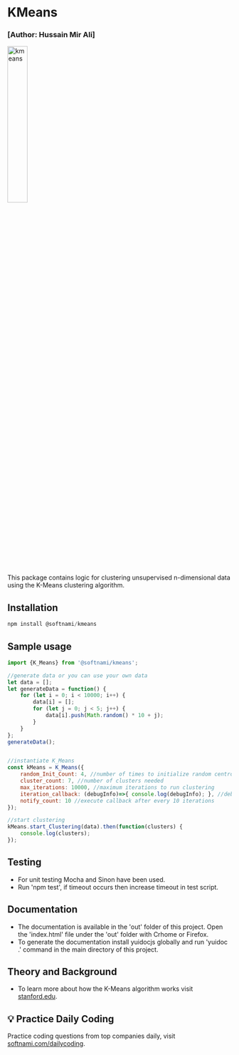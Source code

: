 # KMeans
### [Author: Hussain Mir Ali]
<div>
<img src="https://upload.wikimedia.org/wikipedia/commons/e/ea/K-means_convergence.gif" target="_blank" alt="kmeans" width="30%" height="auto"></img>
</div>

This package contains logic for clustering unsupervised n-dimensional data using the K-Means clustering algorithm.

## Installation
```javascript
npm install @softnami/kmeans
```

## Sample usage

```javascript
import {K_Means} from '@softnami/kmeans';

//generate data or you can use your own data
let data = [];
let generateData = function() {
    for (let i = 0; i < 10000; i++) {
        data[i] = [];
        for (let j = 0; j < 5; j++) {
            data[i].push(Math.random() * 10 + j);
        }
    }
};
generateData();


//instantiate K_Means 
const kMeans = K_Means({
    random_Init_Count: 4, //number of times to initialize random centroids
    cluster_count: 7, //number of clusters needed
    max_iterations: 10000, //maximum iterations to run clustering
    iteration_callback: (debugInfo)=>{ console.log(debugInfo); }, //debug callback
    notify_count: 10 //execute callback after every 10 iterations
});

//start clustering
kMeans.start_Clustering(data).then(function(clusters) {
    console.log(clusters);
});
```

## Testing
* For unit testing Mocha and Sinon have been used. 
* Run 'npm test', if timeout occurs then increase timeout in test script.

## Documentation
*  The documentation is available in the 'out' folder of this project. Open the 'index.html' file under the 'out' folder with Crhome or Firefox.
*  To generate the documentation install yuidocjs globally and run 'yuidoc .' command in the main directory of this project.

## Theory and Background
* To learn more about how the K-Means algorithm works visit [stanford.edu](https://stanford.edu/~cpiech/cs221/handouts/kmeans.html).

## 💡 Practice Daily Coding
Practice coding questions from top companies daily, visit [softnami.com/dailycoding](https://www.softnami.com/dailycoding/signup.html?ref=npm).